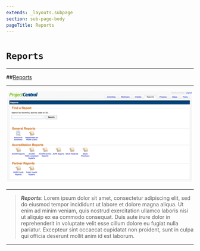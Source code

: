 ```yaml
---
extends: _layouts.subpage
section: sub-page-body
pageTitle: Reports
---
```


# `Reports`

---

##[Reports](/reports)

---

[![image of Reports](../img/activity/Reports.png)](/reports)

---

>**_Reports_**: Lorem ipsum dolor sit amet, consectetur adipiscing elit, sed do
> eiusmod tempor incididunt ut labore et dolore magna aliqua. Ut enim ad minim
> veniam, quis nostrud exercitation ullamco laboris nisi ut aliquip ex ea
> commodo consequat. Duis aute irure dolor in reprehenderit in voluptate velit
> esse cillum dolore eu fugiat nulla pariatur. Excepteur sint occaecat cupidatat
> non proident, sunt in culpa qui officia deserunt mollit anim id est laborum.

---